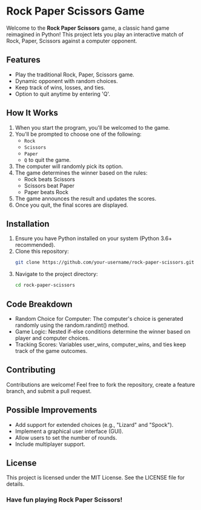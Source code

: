 # Rock Paper Scissors Game

Welcome to the **Rock Paper Scissors** game, a classic hand game reimagined in Python! This project lets you play an interactive match of Rock, Paper, Scissors against a computer opponent.

## Features

- Play the traditional Rock, Paper, Scissors game.
- Dynamic opponent with random choices.
- Keep track of wins, losses, and ties.
- Option to quit anytime by entering 'Q'.

## How It Works

1. When you start the program, you'll be welcomed to the game.
2. You'll be prompted to choose one of the following:
   - `Rock`
   - `Scissors`
   - `Paper`
   - `Q` to quit the game.
3. The computer will randomly pick its option.
4. The game determines the winner based on the rules:
   - Rock beats Scissors
   - Scissors beat Paper
   - Paper beats Rock
5. The game announces the result and updates the scores.
6. Once you quit, the final scores are displayed.

## Installation

1. Ensure you have Python installed on your system (Python 3.6+ recommended).
2. Clone this repository:
   ```bash
   git clone https://github.com/your-username/rock-paper-scissors.git
3. Navigate to the project directory:
   ```bash
   cd rock-paper-scissors

## Code Breakdown

- Random Choice for Computer:
    The computer's choice is generated randomly using the random.randint() method.
- Game Logic:
    Nested if-else conditions determine the winner based on player and computer choices.
- Tracking Scores:
    Variables user_wins, computer_wins, and ties keep track of the game outcomes.

## Contributing

Contributions are welcome! Feel free to fork the repository, create a feature branch, and submit a pull request.

## Possible Improvements

- Add support for extended choices (e.g., "Lizard" and "Spock").
- Implement a graphical user interface (GUI).
- Allow users to set the number of rounds.
- Include multiplayer support.
 
## License

This project is licensed under the MIT License. See the LICENSE file for details.

### Have fun playing Rock Paper Scissors!

